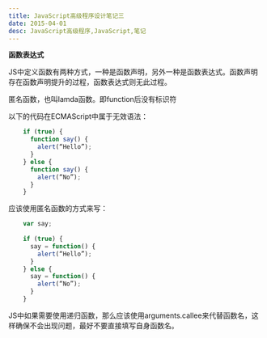 ```yaml
---
title: JavaScript高级程序设计笔记三
date: 2015-04-01
desc: JavaScript高级程序,JavaScript,笔记
---
```


**函数表达式**

JS中定义函数有两种方式，一种是函数声明，另外一种是函数表达式。函数声明存在函数声明提升的过程，函数表达式则无此过程。

匿名函数，也叫lamda函数。即function后没有标识符

<!-- more -->


以下的代码在ECMAScript中属于无效语法：

```js
    if (true) {
      function say() {
        alert(“Hello”);
      }
    } else {
      function say() {
        alert(“No”);
      }
    }
```

应该使用匿名函数的方式来写：

```js
    var say;
    
    if (true) {
      say = function() {
        alert(“Hello”);
      }
    } else {
      say = function() {
    	alert(“No”);
      }
    }
```

JS中如果需要使用递归函数，那么应该使用arguments.callee来代替函数名，这样确保不会出现问题，最好不要直接填写自身函数名。
